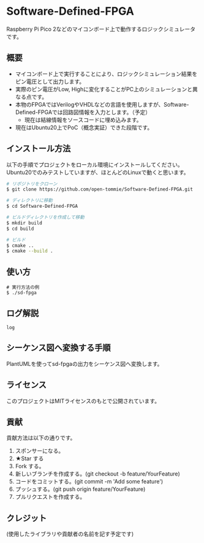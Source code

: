 # Software-Defined-FPGA
Raspberry Pi Pico 2などのマイコンボード上で動作するロジックシミュレータです。

## 概要

- マイコンボード上で実行することにより、ロジックシミュレーション結果をピン電圧として出力します。
- 実際のピン電圧がLow, Highに変化することがPC上のシミュレーションと異なる点です。
- 本物のFPGAではVerilogやVHDLなどの言語を使用しますが、Software-Defined-FPGAでは回路図情報を入力とします。（予定）
  - 現在は結線情報をソースコードに埋め込みます。
- 現在はUbuntu20上でPoC（概念実証）できた段階です。

## インストール方法

以下の手順でプロジェクトをローカル環境にインストールしてください。
Ubuntu20でのみテストしていますが、ほとんどのLinuxで動くと思います。

```bash
# リポジトリをクローン
$ git clone https://github.com/open-tommie/Software-Defined-FPGA.git

# ディレクトリに移動
$ cd Software-Defined-FPGA

# ビルドディレクトリを作成して移動
$ mkdir build
$ cd build

# ビルド
$ cmake ..
$ cmake --build .

```

## 使い方

```
# 実行方法の例
$ ./sd-fpga
```

## ログ解説

```
log
```

## シーケンス図へ変換する手順

PlantUMLを使ってsd-fpgaの出力をシーケンス図へ変換します。


## ライセンス

このプロジェクトはMITライセンスのもとで公開されています。

## 貢献

貢献方法は以下の通りです。

1. スポンサーになる。
1. ★Star する
1. Fork する。
1. 新しいブランチを作成する。(git checkout -b feature/YourFeature)
1. コードをコミットする。(git commit -m 'Add some feature')
1. プッシュする。(git push origin feature/YourFeature)
1. プルリクエストを作成する。

## クレジット
(使用したライブラリや貢献者の名前を記す予定です)
